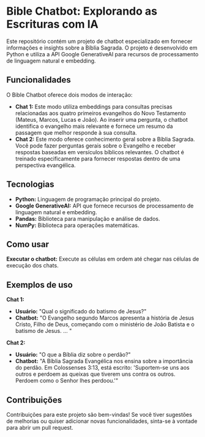 # Bible Chatbot: Explorando as Escrituras com IA

Este repositório contém um projeto de chatbot especializado em fornecer informações e insights sobre a Bíblia Sagrada. O projeto é desenvolvido em Python e utiliza a API Google GenerativeAI para recursos de processamento de linguagem natural e embedding.

## Funcionalidades

O Bible Chatbot oferece dois modos de interação:

* **Chat 1:** Este modo utiliza embeddings para consultas precisas relacionadas aos quatro primeiros evangelhos do Novo Testamento (Mateus, Marcos, Lucas e João). Ao inserir uma pergunta, o chatbot identifica o evangelho mais relevante e fornece um resumo da passagem que melhor responde à sua consulta.
* **Chat 2:** Este modo oferece conhecimento geral sobre a Bíblia Sagrada. Você pode fazer perguntas gerais sobre o Evangelho e receber respostas baseadas em versículos bíblicos relevantes. O chatbot é treinado especificamente para fornecer respostas dentro de uma perspectiva evangélica.

## Tecnologias

* **Python:** Linguagem de programação principal do projeto.
* **Google GenerativeAI:** API que fornece recursos de processamento de linguagem natural e embedding.
* **Pandas:** Biblioteca para manipulação e análise de dados.
* **NumPy:** Biblioteca para operações matemáticas.

## Como usar

**Executar o chatbot:** Execute as células em ordem até chegar nas células de execução dos chats.

## Exemplos de uso

**Chat 1:**

* **Usuário:** "Qual o significado do batismo de Jesus?"
* **Chatbot:** "O Evangelho segundo Marcos apresenta a história de Jesus Cristo, Filho de Deus, começando com o ministério de João Batista e o batismo de Jesus. ... "

**Chat 2:**

* **Usuário:** "O que a Bíblia diz sobre o perdão?"
* **Chatbot:** "A Bíblia Sagrada Evangélica nos ensina sobre a importância do perdão. Em Colossenses 3:13, está escrito: 'Suportem-se uns aos outros e perdoem as queixas que tiverem uns contra os outros. Perdoem como o Senhor lhes perdoou.'" 

## Contribuições

Contribuições para este projeto são bem-vindas! Se você tiver sugestões de melhorias ou quiser adicionar novas funcionalidades, sinta-se à vontade para abrir um pull request.
